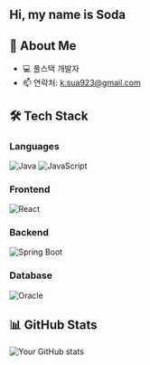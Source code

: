 ## Hi, my name is Soda

## 🚀 About Me
<!-- 🌱 현재 [언어/기술] 공부 중 -->
- 💻 풀스택 개발자
- 📫 연락처: k.sua923@gmail.com

## 🛠️ Tech Stack
### Languages
![Java](https://img.shields.io/badge/-Java-007396?style=flat-square&logo=java&logoColor=white)
![JavaScript](https://img.shields.io/badge/-JavaScript-F7DF1E?style=flat-square&logo=javascript&logoColor=black)

### Frontend
![React](https://img.shields.io/badge/-React-61DAFB?style=flat-square&logo=react&logoColor=black)

### Backend
![Spring Boot](https://img.shields.io/badge/-Spring%20Boot-6DB33F?style=flat-square&logo=spring&logoColor=white)

### Database
![Oracle](https://img.shields.io/badge/-Oracle-F80000?style=flat-square&logo=oracle&logoColor=white)

## 📊 GitHub Stats
![Your GitHub stats](https://github-readme-stats.vercel.app/api?username=너의username&show_icons=true&theme=radical)

<!--
**SodaK923/SodaK923** is a ✨ _special_ ✨ repository because its `README.md` (this file) appears on your GitHub profile.

Here are some ideas to get you started:

- 🔭 I’m currently working on ...
- 🌱 I’m currently learning ...
- 👯 I’m looking to collaborate on ...
- 🤔 I’m looking for help with ...
- 💬 Ask me about ...
- 📫 How to reach me: ...
- 😄 Pronouns: ...
- ⚡ Fun fact: ...
-->
